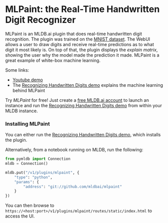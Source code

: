 # MLPaint: the Real-Time Handwritten Digit Recognizer

MLPaint is an MLDB.ai plugin that does real-time handwritten digit recognition. The plugin was trained on the [MNIST dataset](http://yann.lecun.com/exdb/mnist/). The WebUI allows a user to draw digits and receive real-time predictions as to what digit it most likely is. On top of that, the plugin displays the *explain matrix*, showing the user why the model made the prediction it made. MLPaint is a great example of white-box machine learning.

Some links:

- [Youtube demo](https://www.youtube.com/watch?v=WGdLCXDiDSo)
- The [Recognizing Handwritten Digits demo](https://docs.mldb.ai/ipy/notebooks/_demos/_latest/Real-Time%20Digits%20Recognizer.html) explains the machine learning behind MLPaint

Try *MLPaint* for free! Just create a [free MLDB.ai account](https://mldb.ai/#signup) to launch an instance and run the [Recognizing Handwritten Digits demo](https://docs.mldb.ai/ipy/notebooks/_demos/_latest/Real-Time%20Digits%20Recognizer.html) from within your MLDB instance.

### Installing MLPaint

You can either run the [Recognizing Handwritten Digits demo](https://docs.mldb.ai/ipy/notebooks/_demos/_latest/Real-Time%20Digits%20Recognizer.html), which installs the plugin.

Alternatively, from a notebook running on MLDB, run the following:

```python
from pymldb import Connection
mldb = Connection()

mldb.put("/v1/plugins/mlpaint", {
    "type": "python",
    "params": {
        "address": "git://github.com/mldbai/mlpaint"
    }
})
```

You can then browse to `https://<host:port>/v1/plugins/mlpaint/routes/static/index.html` to access the UI.
